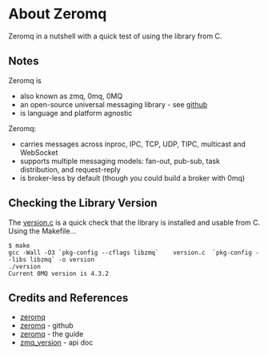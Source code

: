 # About Zeromq

Zeromq in a nutshell with a quick test of using the library from C.

## Notes

Zeromq is

* also known as zmq, 0mq, 0MQ
* an open-source universal messaging library - see [github](https://github.com/zeromq)
* is language and platform agnostic

Zeromq:

* carries messages across inproc, IPC, TCP, UDP, TIPC, multicast and WebSocket
* supports multiple messaging models:  fan-out, pub-sub, task distribution, and request-reply
* is broker-less by default (though you could build a broker with 0mq)

## Checking the Library Version

The [version.c](./version.c) is a quick check that the library is installed and usable from C.
Using the Makefile...

```
$ make
gcc -Wall -O3 `pkg-config --cflags libzmq`    version.c  `pkg-config --libs libzmq` -o version
./version
Current 0MQ version is 4.3.2
```

## Credits and References

* [zeromq](https://zeromq.org)
* [zeromq](https://github.com/zeromq) - github
* [zeromq](http://zguide.zeromq.org/page:all) - the guide
* [zmq_version](http://api.zeromq.org/2-1:zmq-version) - api doc
